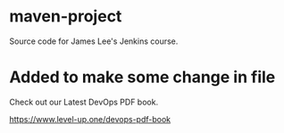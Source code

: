 # maven-project
Source code for James Lee's Jenkins course.
# Added to make some change in file
Check out our Latest DevOps PDF book.

https://www.level-up.one/devops-pdf-book
